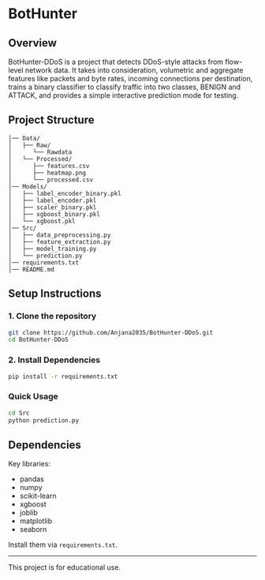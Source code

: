 # BotHunter

## Overview
BotHunter-DDoS is a project that detects DDoS-style attacks from flow-level network data. It takes into consideration, volumetric and aggregate features like packets and byte rates, incoming connections per destination, trains a binary classifier to classify traffic into two classes, BENIGN and ATTACK, and provides a simple interactive prediction mode for testing.

## Project Structure
```
│── Data/
│   ├── Raw/
│      └── Rawdata
│   └── Processed/
│      ├── features.csv
│      ├── heatmap.png
│      └── processed.csv
│── Models/
│   ├── label_encoder_binary.pkl
│   ├── label_encoder.pkl
│   ├── scaler_binary.pkl
│   ├── xgboost_binary.pkl
│   └── xgboost.pkl
│── Src/
│   ├── data_preprocessing.py
│   ├── feature_extraction.py
│   ├── model_training.py
│   └── prediction.py
│── requirements.txt 
│── README.md 
```

## Setup Instructions

### 1. Clone the repository
```bash
git clone https://github.com/Anjana2035/BotHunter-DDoS.git
cd BotHunter-DDoS
```

### 2. Install Dependencies
```bash
pip install -r requirements.txt
```

### Quick Usage
```bash
cd Src
python prediction.py
```

## Dependencies

Key libraries:
- pandas
- numpy
- scikit-learn
- xgboost
- joblib
- matplotlib
- seaborn

Install them via `requirements.txt`.

---

This project is for educational use.